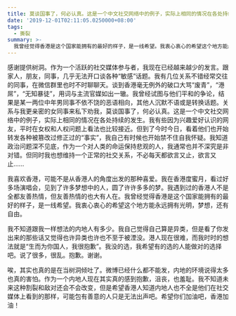 ```yaml
---
title: 莫谈国事了，何必认真。这是一个中文社交网络中的例子，实际上相同的情况在各处持续的发生
date: '2019-12-01T02:11:05.0250000+08:00'
tags:
  - 撕裂
summary: >-
  我曾经觉得香港是这个国家能拥有的最好的样子，是一线希望。我衷心衷心的希望这个地方能永远拥有光明，梦想，还有自由。
---
```


感谢提供树洞。作为一个活跃的社交媒体参与者，我现在已经越来越少的发言。跟家人，朋友，同事，几乎无法开口谈各种“敏感”话题。我有几位关系不错经常交往的同事，在微信群里也时不时聊聊天。谈到香港毫无例外的破口大骂“废青”，“港屌”，“无知暴徒”，用词与主流官媒如出一辙。我曾经试图与他们平和的争论，结果是某一两位中年男同事不依不饶的恶语相向，其他人沉默不语或是转换话题。关系与我更亲密的女同事来私下劝我，莫谈国事了，何必认真。这是一个中文社交网络中的例子，实际上相同的情况在各处持续的发生。我有些因为兴趣爱好认识的网友，平时在女权和人权问题上看法也比较接近。但到了今时今日，看着他们也开始转发各种被篡改过修正过的“事实”，我自己有时候也开始禁不住自我怀疑。我知道政治问题深不见底，作为一个对人类的命运保持悲观的人，我通常也并不深究是非对错。但同时我也想维持一个正常的社交关系，不必每天都欲言又止，欲言又止……

我喜欢香港，可能不是从香港人的角度出发的那种喜爱。我在香港度蜜月，看过好多场演唱会，见到了许多梦想中的人，圆了许许多多的梦。我遇到过的香港人不是全都友善热情，但友善热情的也大有人在。我曾经觉得香港是这个国家能拥有的最好的样子，是一线希望。我衷心衷心的希望这个地方能永远拥有光明，梦想，还有自由。

我不知道跟我一样想法的内地人有多少。我自己觉得自己算是异类，但是看了你发出来的那些话又觉得也许异类也许也不至于被湮没。港人现在很难，而我时时的想法就是“生而为你国人，我很抱歉”。我没的选，我希望有的选的人能做对的选择吧。说了很多，很乱。抱歉。谢谢。

唉，其实也真的是在当树洞倾吐了。微博已经什么都不能发，内地的环境说得太多也真的害怕。作为一个内地人现在其实真的感到抱歉，沮丧，也羞耻。我不知道未来这种割裂和敌对还会不会改变，但是希望香港人知道内地人也不全是他们在社交媒体上看到的那样，可能包有善意的人只是无法出声吧。希望你们加油吧，香港加油！
